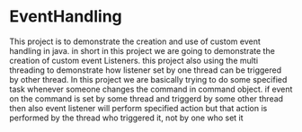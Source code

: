 # EventHandling
This project is to demonstrate the creation and use of custom event handling in java. in short in this project we are going to demonstrate the creation of custom event Listeners. this project also using the multi threading to demonstrate how listener set by one thread can be triggered by other thread.
In this project we are basically trying to do some specified task whenever someone changes the command in command object.
if event on the command is set by some thread and triggerd by some other thread then also event listener will perform specified action but that action is performed by the thread who triggered it, not by one who set it
